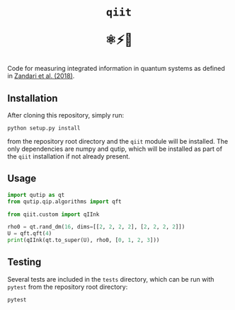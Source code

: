 <h1 align='center'> 
<i></i>
<code>qiit</code>

⚛️⚡🧠</h1>

Code for measuring integrated information in quantum systems as defined in [Zandari et al. (2018)](https://arxiv.org/abs/1806.01421). 

## Installation
After cloning this repository, simply run:
```
python setup.py install
```
from the repository root directory and the `qiit` module will be installed. The only dependencies are numpy and qutip, which will be installed as part of the `qiit` installation if not already present.

## Usage

```python
import qutip as qt
from qutip.qip.algorithms import qft

from qiit.custom import qIInk

rho0 = qt.rand_dm(16, dims=[[2, 2, 2, 2], [2, 2, 2, 2]])
U = qft.qft(4)
print(qIInk(qt.to_super(U), rho0, [0, 1, 2, 3]))
```

## Testing
Several tests are included in the `tests` directory, which can be run with `pytest` from the repository root directory:
```
pytest
```

